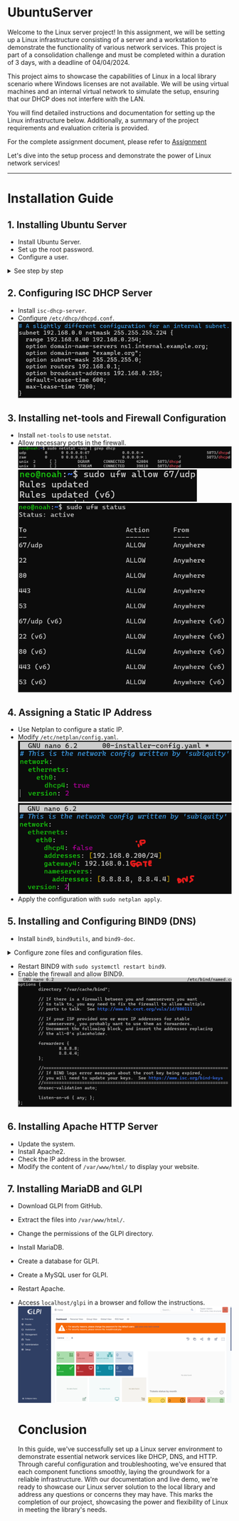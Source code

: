 # UbuntuServer

Welcome to the Linux server project! In this assignment, we will be setting up a Linux infrastructure consisting of a server and a workstation to demonstrate the functionality of various network services. This project is part of a consolidation challenge and must be completed within a duration of 3 days, with a deadline of 04/04/2024.

This project aims to showcase the capabilities of Linux in a local library scenario where Windows licenses are not available. We will be using virtual machines and an internal virtual network to simulate the setup, ensuring that our DHCP does not interfere with the LAN.

You will find detailed instructions and documentation for setting up the Linux infrastructure below. Additionally, a summary of the project requirements and evaluation criteria is provided.

For the complete assignment document, please refer to [Assignment](/Assignment.md)

Let's dive into the setup process and demonstrate the power of Linux network services!

----
# Installation Guide

## 1. Installing Ubuntu Server
- Install Ubuntu Server.
- Set up the root password.
- Configure a user.

<details>
  <summary>See step by step</summary>

  <img src="/assets/i1.png" alt="Image 1">
  <img src="/assets/i2.png" alt="Image 2">
  <img src="/assets/i3.png" alt="Image 3">
  <img src="/assets/i4.png" alt="Image 4">
  <img src="/assets/i5.png" alt="Image 5">
  <img src="/assets/i6.png" alt="Image 6">
  <img src="/assets/i7.png" alt="Image 7">
  <img src="/assets/i8.png" alt="Image 8">
  <img src="/assets/i9.png" alt="Image 9">


</details>

## 2. Configuring ISC DHCP Server
- Install `isc-dhcp-server`.
- Configure `/etc/dhcp/dhcpd.conf`.
  ![Image 1](assets/1.png)

## 3. Installing net-tools and Firewall Configuration
- Install `net-tools` to use `netstat`.
- Allow necessary ports in the firewall.
  ![Image 2](assets/2.png)
  ![Image 3](assets/3.png)
  ![Image 4](assets/4.png)

## 4. Assigning a Static IP Address
- Use Netplan to configure a static IP.
- Modify `/etc/netplan/config.yaml`.
  ![Image 5](assets/5.png)
  ![Image 6](assets/6.png)
- Apply the configuration with `sudo netplan apply`.

## 5. Installing and Configuring BIND9 (DNS)
- Install `bind9`, `bind9utils`, and `bind9-doc`.


<details>
  <summary> Configure zone files and configuration files.</summary>
  

  - `named.conf.options`
    <img src="assets/named.conf.options.txt" alt="named.conf.options">

  - `db.example.com`
    <img src="assets/db.example.com.txt" alt="db.example.com">

  - `db.192`
    <img src="assets/db.192.txt" alt="db.192">

  - `named.conf.local`
    <img src="assets/named.conf.local.txt" alt="named.conf.local">


</details>


- Restart BIND9 with `sudo systemctl restart bind9`.
- Enable the firewall and allow BIND9.
  ![Image 7](assets/7.png)

## 6. Installing Apache HTTP Server
- Update the system.
- Install Apache2.
- Check the IP address in the browser.
- Modify the content of `/var/www/html/` to display your website.

## 7. Installing MariaDB and GLPI
- Download GLPI from GitHub.
- Extract the files into `/var/www/html/`.
- Change the permissions of the GLPI directory.
- Install MariaDB.
- Create a database for GLPI.
- Create a MySQL user for GLPI.
- Restart Apache.
- Access `localhost/glpi` in a browser and follow the instructions.
  ![Image 8](assets/8.png)

  # Conclusion

  In this guide, we've successfully set up a Linux server environment to demonstrate essential network services like DHCP, DNS, and HTTP. Through careful configuration and troubleshooting, we've ensured that each component functions smoothly, laying the groundwork for a reliable infrastructure. With our documentation and live demo, we're ready to showcase our Linux server solution to the local library and address any questions or concerns they may have. This marks the completion of our project, showcasing the power and flexibility of Linux in meeting the library's needs.
